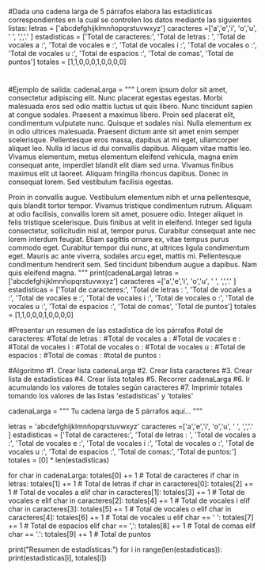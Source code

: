 #Dada una cadena larga de 5 párrafos elabora las estadísticas correspondientes en la cual se controlen los datos mediante las siguientes listas:
letras = ['abcdefghijklmnñopqrstuvwxyz']
caracteres =['a','e','i', 'o','u', ' ', ',','.' ]
estadisticas = ['Total de caracteres:', 'Total de letras : ', 'Total de vocales a :', 'Total de vocales e :', 'Total de vocales i :', 'Total de vocales o :', 'Total de vocales u :', 'Total de espacios :', 'Total de comas', 'Total de puntos']
totales = [1,1,0,0,0,1,0,0,0,0]

#
#Ejemplo de salida:
cadenaLarga = """
Lorem ipsum dolor sit amet, consectetur adipiscing elit. Nunc placerat egestas egestas. Morbi malesuada eros sed odio mattis luctus ut quis libero. Nunc tincidunt sapien at congue sodales. Praesent a maximus libero. Proin sed placerat elit, condimentum vulputate nunc. Quisque et sodales nisi. Nulla elementum ex in odio ultrices malesuada. Praesent dictum ante sit amet enim semper scelerisque. Pellentesque eros massa, dapibus at mi eget, ullamcorper aliquet leo. Nulla id lacus id dui convallis dapibus. Aliquam vitae mattis leo. Vivamus elementum, metus elementum eleifend vehicula, magna enim consequat ante, imperdiet blandit elit diam sed urna. Vivamus finibus maximus elit ut laoreet. Aliquam fringilla rhoncus dapibus. Donec in consequat lorem. Sed vestibulum facilisis egestas.

Proin in convallis augue. Vestibulum elementum nibh et urna pellentesque, quis blandit tortor tempor. Vivamus tristique condimentum rutrum. Aliquam at odio facilisis, convallis lorem sit amet, posuere odio. Integer aliquet in felis tristique scelerisque. Duis finibus at velit in eleifend. Integer sed ligula consectetur, sollicitudin nisl at, tempor purus. Curabitur consequat ante nec lorem interdum feugiat. Etiam sagittis ornare ex, vitae tempus purus commodo eget. Curabitur tempor dui nunc, at ultrices ligula condimentum eget. Mauris ac ante viverra, sodales arcu eget, mattis mi. Pellentesque condimentum hendrerit sem. Sed tincidunt bibendum augue a dapibus. Nam quis eleifend magna.
"""
print(cadenaLarga)
letras = ['abcdefghijklmnñopqrstuvwxyz']
caracteres =['a','e','i', 'o','u', ' ', ',','.' ]
estadisticas = ['Total de caracteres:', 'Total de letras : ', 'Total de vocales a :', 'Total de vocales e :', 'Total de vocales i :', 'Total de vocales o :', 'Total de vocales u :', 'Total de espacios :', 'Total de comas', 'Total de puntos']
totales = [1,1,0,0,0,1,0,0,0,0]

#Presentar un resumen de las estadística de los párrafos
#otal de caracteres:
#Total de letras :
#Total de vocales a :
#Total de vocales e :
#Total de vocales i :
#Total de vocales o :
#Total de vocales u :
#Total de espacios :
#Total de comas :
#total de puntos :

#Algoritmo
#1. Crear lista cadenaLarga
#2. Crear lista caracteres
#3. Crear lista de estadisticas
#4. Crear lista totales
#5. Recorrer cadenaLarga
#6.      Ir acumulando los valores de totales según caracteres
#7. Imprimir totales tomando los valores de las listas 'estadisticas' y 'totales'

cadenaLarga = """
Tu cadena larga de 5 párrafos aquí...
"""

letras = 'abcdefghijklmnñopqrstuvwxyz'
caracteres =['a','e','i', 'o','u', ' ', ',','.' ]
estadisticas = ['Total de caracteres:', 'Total de letras : ', 'Total de vocales a :', 'Total de vocales e :', 'Total de vocales i :', 'Total de vocales o :', 'Total de vocales u :', 'Total de espacios :', 'Total de comas:', 'Total de puntos:']
totales = [0] * len(estadisticas)

for char in cadenaLarga:
    totales[0] += 1  # Total de caracteres
    if char in letras:
        totales[1] += 1  # Total de letras
    if char in caracteres[0]:
        totales[2] += 1  # Total de vocales a
    elif char in caracteres[1]:
        totales[3] += 1  # Total de vocales e
    elif char in caracteres[2]:
        totales[4] += 1  # Total de vocales i
    elif char in caracteres[3]:
        totales[5] += 1  # Total de vocales o
    elif char in caracteres[4]:
        totales[6] += 1  # Total de vocales u
    elif char == ' ':
        totales[7] += 1  # Total de espacios
    elif char == ',':
        totales[8] += 1  # Total de comas
    elif char == '.':
        totales[9] += 1  # Total de puntos

print("Resumen de estadísticas:")
for i in range(len(estadisticas)):
    print(estadisticas[i], totales[i])

